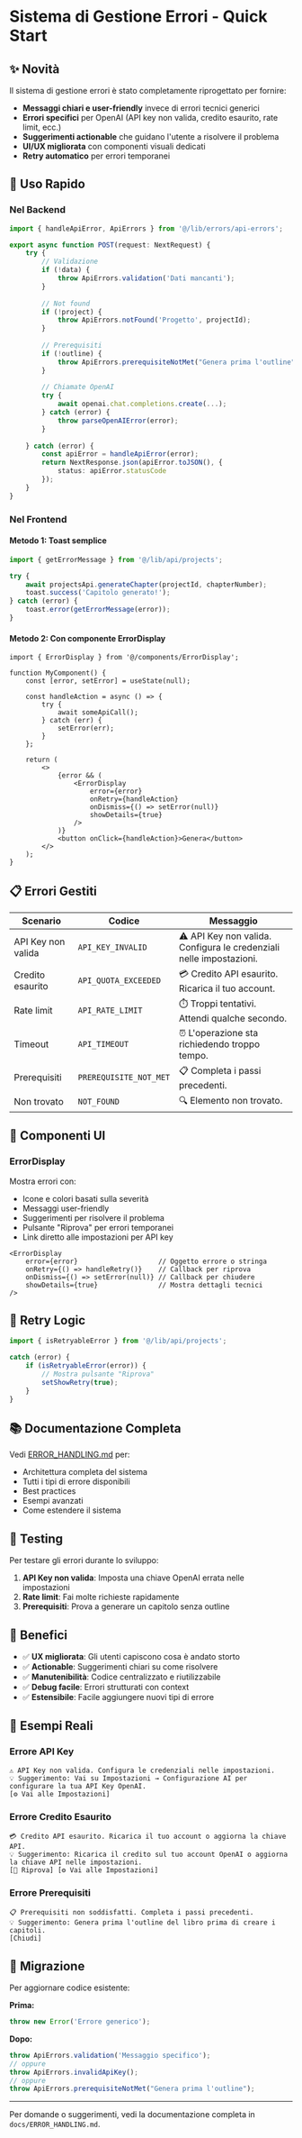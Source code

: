 # Sistema di Gestione Errori - Quick Start

## ✨ Novità

Il sistema di gestione errori è stato completamente riprogettato per fornire:

- **Messaggi chiari e user-friendly** invece di errori tecnici generici
- **Errori specifici** per OpenAI (API key non valida, credito esaurito, rate limit, ecc.)
- **Suggerimenti actionable** che guidano l'utente a risolvere il problema
- **UI/UX migliorata** con componenti visuali dedicati
- **Retry automatico** per errori temporanei

## 🚀 Uso Rapido

### Nel Backend

```typescript
import { handleApiError, ApiErrors } from '@/lib/errors/api-errors';

export async function POST(request: NextRequest) {
    try {
        // Validazione
        if (!data) {
            throw ApiErrors.validation('Dati mancanti');
        }
        
        // Not found
        if (!project) {
            throw ApiErrors.notFound('Progetto', projectId);
        }
        
        // Prerequisiti
        if (!outline) {
            throw ApiErrors.prerequisiteNotMet("Genera prima l'outline");
        }
        
        // Chiamate OpenAI
        try {
            await openai.chat.completions.create(...);
        } catch (error) {
            throw parseOpenAIError(error);
        }
        
    } catch (error) {
        const apiError = handleApiError(error);
        return NextResponse.json(apiError.toJSON(), { 
            status: apiError.statusCode 
        });
    }
}
```

### Nel Frontend

#### Metodo 1: Toast semplice
```typescript
import { getErrorMessage } from '@/lib/api/projects';

try {
    await projectsApi.generateChapter(projectId, chapterNumber);
    toast.success('Capitolo generato!');
} catch (error) {
    toast.error(getErrorMessage(error));
}
```

#### Metodo 2: Con componente ErrorDisplay
```tsx
import { ErrorDisplay } from '@/components/ErrorDisplay';

function MyComponent() {
    const [error, setError] = useState(null);
    
    const handleAction = async () => {
        try {
            await someApiCall();
        } catch (err) {
            setError(err);
        }
    };
    
    return (
        <>
            {error && (
                <ErrorDisplay
                    error={error}
                    onRetry={handleAction}
                    onDismiss={() => setError(null)}
                    showDetails={true}
                />
            )}
            <button onClick={handleAction}>Genera</button>
        </>
    );
}
```

## 📋 Errori Gestiti

| Scenario | Codice | Messaggio |
|----------|--------|-----------|
| API Key non valida | `API_KEY_INVALID` | ⚠️ API Key non valida. Configura le credenziali nelle impostazioni. |
| Credito esaurito | `API_QUOTA_EXCEEDED` | 💳 Credito API esaurito. Ricarica il tuo account. |
| Rate limit | `API_RATE_LIMIT` | ⏱️ Troppi tentativi. Attendi qualche secondo. |
| Timeout | `API_TIMEOUT` | ⏰ L'operazione sta richiedendo troppo tempo. |
| Prerequisiti | `PREREQUISITE_NOT_MET` | 📋 Completa i passi precedenti. |
| Non trovato | `NOT_FOUND` | 🔍 Elemento non trovato. |

## 🎨 Componenti UI

### ErrorDisplay

Mostra errori con:
- Icone e colori basati sulla severità
- Messaggi user-friendly
- Suggerimenti per risolvere il problema
- Pulsante "Riprova" per errori temporanei
- Link diretto alle impostazioni per API key

```tsx
<ErrorDisplay
    error={error}                    // Oggetto errore o stringa
    onRetry={() => handleRetry()}    // Callback per riprova
    onDismiss={() => setError(null)} // Callback per chiudere
    showDetails={true}               // Mostra dettagli tecnici
/>
```

## 🔄 Retry Logic

```typescript
import { isRetryableError } from '@/lib/api/projects';

catch (error) {
    if (isRetryableError(error)) {
        // Mostra pulsante "Riprova"
        setShowRetry(true);
    }
}
```

## 📚 Documentazione Completa

Vedi [ERROR_HANDLING.md](./ERROR_HANDLING.md) per:
- Architettura completa del sistema
- Tutti i tipi di errore disponibili
- Best practices
- Esempi avanzati
- Come estendere il sistema

## 🧪 Testing

Per testare gli errori durante lo sviluppo:

1. **API Key non valida**: Imposta una chiave OpenAI errata nelle impostazioni
2. **Rate limit**: Fai molte richieste rapidamente
3. **Prerequisiti**: Prova a generare un capitolo senza outline

## 🎯 Benefici

- ✅ **UX migliorata**: Gli utenti capiscono cosa è andato storto
- ✅ **Actionable**: Suggerimenti chiari su come risolvere
- ✅ **Manutenibilità**: Codice centralizzato e riutilizzabile
- ✅ **Debug facile**: Errori strutturati con context
- ✅ **Estensibile**: Facile aggiungere nuovi tipi di errore

## 📝 Esempi Reali

### Errore API Key
```
⚠️ API Key non valida. Configura le credenziali nelle impostazioni.
💡 Suggerimento: Vai su Impostazioni → Configurazione AI per configurare la tua API Key OpenAI.
[⚙️ Vai alle Impostazioni]
```

### Errore Credito Esaurito
```
💳 Credito API esaurito. Ricarica il tuo account o aggiorna la chiave API.
💡 Suggerimento: Ricarica il credito sul tuo account OpenAI o aggiorna la chiave API nelle impostazioni.
[🔄 Riprova] [⚙️ Vai alle Impostazioni]
```

### Errore Prerequisiti
```
📋 Prerequisiti non soddisfatti. Completa i passi precedenti.
💡 Suggerimento: Genera prima l'outline del libro prima di creare i capitoli.
[Chiudi]
```

## 🔧 Migrazione

Per aggiornare codice esistente:

**Prima:**
```typescript
throw new Error('Errore generico');
```

**Dopo:**
```typescript
throw ApiErrors.validation('Messaggio specifico');
// oppure
throw ApiErrors.invalidApiKey();
// oppure
throw ApiErrors.prerequisiteNotMet("Genera prima l'outline");
```

---

Per domande o suggerimenti, vedi la documentazione completa in `docs/ERROR_HANDLING.md`.
